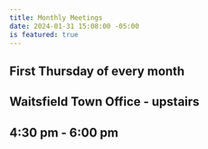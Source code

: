 ```yaml
---
title: Monthly Meetings
date: 2024-01-31 15:08:00 -05:00
is featured: true
---
```


## First Thursday of every month

## Waitsfield Town Office - upstairs

## 4:30 pm - 6:00 pm